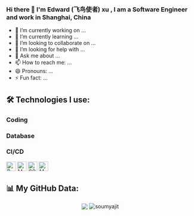 ### Hi there 👋 I'm Edward (飞鸟使者) xu , I am a Software Engineer and work in Shanghai, China

- 🔭 I’m currently working on ...
- 🌱 I’m currently learning ...
- 👯 I’m looking to collaborate on ...
- 🤔 I’m looking for help with ...
- 💬 Ask me about ...
- 📫 How to reach me: ...
- 😄 Pronouns: ...
- ⚡ Fun fact: ...

## 🛠️ Technologies I use:

### Coding

### Database

### CI/CD


<p>
  <img alt="Python" src="https://img.shields.io/badge/Python-14354C?style=for-the-badge&logo=python&logoColor=white" height="25px"/>
  <img alt="Mysql" src="https://img.shields.io/badge/mysql-4479A1.svg?style=for-the-badge&logo=mysql&logoColor=white" height="25px"/>
  <img alt="SQL Server" src="https://img.shields.io/badge/Microsoft%20SQL%20Server-CC2927?style=for-the-badge&logo=microsoft%20sql%20server&logoColor=white" height="25px" />
  <img alt="Mysql" src="https://img.shields.io/badge/redis-%23DD0031.svg?style=for-the-badge&logo=redis&logoColor=white" height="25px"/>
</p>

## 📊 My GitHub Data:

<div align="center">
  <img align="center" src="https://github-readme-stats.anuraghazra1.vercel.app/api?username=feiniaoshizhe&show_icons=true" />
  <img align="center" src="https://github-readme-streak-stats.herokuapp.com/?user=feiniaoshizhe&" alt="soumyajit" />
</div>

<!--
**flybirdQAQ/flybirdQAQ** is a ✨ _special_ ✨ repository because its `README.md` (this file) appears on your GitHub profile.

Here are some ideas to get you started:

- 🔭 I’m currently working on ...
- 🌱 I’m currently learning ...
- 👯 I’m looking to collaborate on ...
- 🤔 I’m looking for help with ...
- 💬 Ask me about ...
- 📫 How to reach me: ...
- 😄 Pronouns: ...
- ⚡ Fun fact: ...
-->
